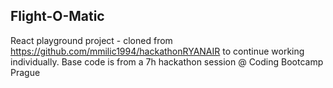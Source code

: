 ## Flight-O-Matic

React playground project - cloned from https://github.com/mmilic1994/hackathonRYANAIR to continue working individually. Base code is from a 7h hackathon session @ Coding Bootcamp Prague